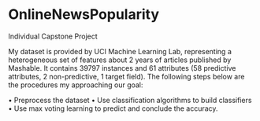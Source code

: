 # OnlineNewsPopularity
Individual Capstone Project


My dataset is provided by UCI Machine Learning Lab, representing a heterogeneous set of features about 2 years of articles published by Mashable. It contains 39797 instances and 61 attributes (58 predictive attributes, 2 non-predictive, 1 target field).  The following steps below are the procedures my approaching our goal:

•	Preprocess the dataset 
•	Use classification algorithms to build classifiers
•	Use max voting learning to predict and conclude the accuracy.
